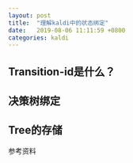 ```yaml
---
layout: post
title:  "理解kaldi中的状态绑定"
date:   2019-08-06 11:11:59 +0800
categories: kaldi
---
```


## Transition-id是什么？

## 决策树绑定

## Tree的存储


参考资料

[kaldi-lattice-url]: http://kaldi-asr.org/doc/lattices.html
[povey-lattice-paper]: https://www.danielpovey.com/files/2012_icassp_lattices.pdf